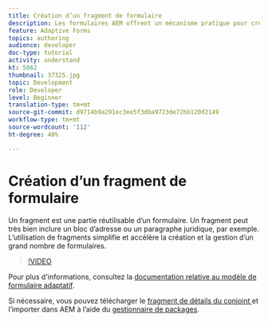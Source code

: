 ```yaml
---
title: Création d’un fragment de formulaire
description: Les formulaires AEM offrent un mécanisme pratique pour créer un segment de formulaire tel qu’un panneau ou un groupe de champs une seule fois et les réutiliser dans les formulaires adaptatifs.
feature: Adaptive Forms
topics: authoring
audience: developer
doc-type: tutorial
activity: understand
kt: 5862
thumbnail: 37325.jpg
topic: Development
role: Developer
level: Beginner
translation-type: tm+mt
source-git-commit: d9714b9a291ec3ee5f3dba9723de72bb120d2149
workflow-type: tm+mt
source-wordcount: '112'
ht-degree: 40%

---
```



# Création d’un fragment de formulaire

Un fragment est une partie réutilisable d’un formulaire. Un fragment peut très bien inclure un bloc d’adresse ou un paragraphe juridique, par exemple. L’utilisation de fragments simplifie et accélère la création et la gestion d’un grand nombre de formulaires.


>[!VIDEO](https://video.tv.adobe.com/v/37325/quality=9)



Pour plus d&#39;informations, consultez la [documentation relative au modèle de formulaire adaptatif](https://docs.adobe.com/content/help/en/experience-manager-65/forms/adaptive-forms-basic-authoring/adaptive-form-fragments.html).

Si nécessaire, vous pouvez télécharger le [fragment de détails du conjoint ](assets/spouse-details-fragment.zip) et l’importer dans AEM à l’aide du [gestionnaire de packages](http://localhost:4502/crx/packmgr/index.jsp).





